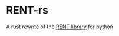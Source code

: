 # RENT-rs

A rust rewrite of the [RENT library](https://github.com/NMBU-Data-Science/RENT) for python
